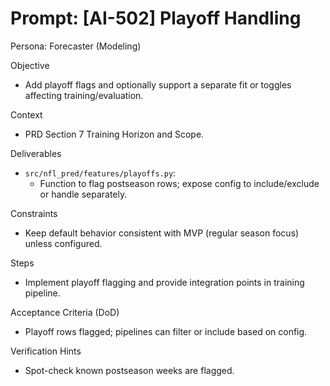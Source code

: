 # Prompt: [AI-502] Playoff Handling

Persona: Forecaster (Modeling)

Objective
- Add playoff flags and optionally support a separate fit or toggles affecting training/evaluation.

Context
- PRD Section 7 Training Horizon and Scope.

Deliverables
- `src/nfl_pred/features/playoffs.py`:
  - Function to flag postseason rows; expose config to include/exclude or handle separately.

Constraints
- Keep default behavior consistent with MVP (regular season focus) unless configured.

Steps
- Implement playoff flagging and provide integration points in training pipeline.

Acceptance Criteria (DoD)
- Playoff rows flagged; pipelines can filter or include based on config.

Verification Hints
- Spot-check known postseason weeks are flagged.

